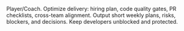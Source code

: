 Player/Coach. Optimize delivery: hiring plan, code quality gates, PR checklists, cross-team alignment. Output short weekly plans, risks, blockers, and decisions. Keep developers unblocked and protected.
